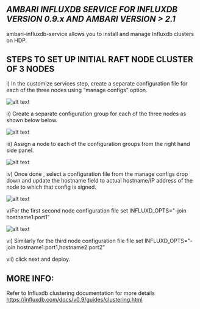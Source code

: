 #
***AMBARI INFLUXDB SERVICE FOR INFLUXDB VERSION 0.9.x AND AMBARI VERSION > 2.1***
---
  ambari-influxdb-service allows you to install and manage Influxdb clusters on HDP.
####  
**STEPS TO SET UP INITIAL RAFT NODE CLUSTER OF 3 NODES**
---
 i) In the customize services step, create a separate configuration file for each of the three nodes using “manage configs” option.

 ![alt text](https://raw.githubusercontent.com/Symantec/ambari-influxdb-service/master/screenshots/ManageConfigs.png)

ii) Create a separate configuration group for each of the three nodes as shown below below.

 ![alt text](https://raw.githubusercontent.com/Symantec/ambari-influxdb-service/master/screenshots/configname.png)


iii) Assign a node to each of the configuration groups from the right hand side panel.

 ![alt text](https://raw.githubusercontent.com/Symantec/ambari-influxdb-service/master/screenshots/node.png)


iv) Once done , select a configuration file from the manage configs  drop down and update the hostname field  to actual hostname/IP address of the node
to which that config is signed.

![alt text](https://raw.githubusercontent.com/Symantec/ambari-influxdb-service/master/screenshots/hostname.png)



v)For the first second node configuration file set INFLUXD_OPTS="-join hostname1:port1"

![alt text](https://github.com/Symantec/ambari-influxdb-service/blob/master/screenshots/opts.png)



vi) Similarly for the third node configuration file  file set INFLUXD_OPTS="-join hostname1:port1,hostname2:port2” 

vii) click next and deploy.



####
**MORE INFO:**
---
Refer to Influxdb clustering documentation for more details
 	https://influxdb.com/docs/v0.9/guides/clustering.html


